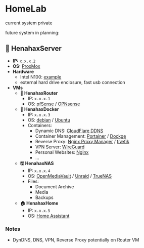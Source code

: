 # HomeLab

current system private

future system in planning:

## 🍗 HenahaxServer

- **IP:** `x.x.x.2`
- **OS:** [ProxMox](https://www.proxmox.com/)
- **Hardware**
  - Intel N100: [example](https://www.amazon.de/AIOPCWA-Support-Storage-2-5GbE-Computer/dp/B0D5LCLQL6)
  - external hard drive enclosure, fast usb connection
- **VMs**
  - **🛜 HenahaxRouter**
    - IP: `x.x.x.1`
    - OS: [pfSense](https://www.pfsense.org/) / [OPNsense](https://opnsense.org/)
  - **🐋 HenahaxDocker**
    - IP: `x.x.x.3`
    - OS: [debian](https://www.debian.org/index.de.html/) / [Ubuntu](https://ubuntu.com/)
    - Containers:
      - Dynamic DNS: [CloudFlare DDNS](https://hub.docker.com/r/oznu/cloudflare-ddns/)
      - Container Management: [Portainer](https://www.portainer.io/) / [Dockge](https://dockge.kuma.pet/)
      - Reverse Proxy: [Nginx Proxy Manager](https://nginxproxymanager.com/) / [træfik](https://traefik.io/)
      - VPN Server: [WireGuard](https://www.wireguard.com/)
      - Personal Websites: [Nginx](hhttps://nginx.org/)
      - ...
  - **🖫 HenahaxNAS**
    - IP: `x.x.x.4`
    - OS: [OpenMediaVault](https://www.openmediavault.org/) / [Unraid](https://unraid.net/) / [TrueNAS](https://www.truenas.com/)
    - Files:
      - Document Archive
      - Media
      - Backups
  - **🏠 HenahaxHome**
    - IP: `x.x.x.5`
    - OS: [Home Assistant](https://www.home-assistant.io/)

### Notes

- DynDNS, DNS, VPN, Reverse Proxy potentially on Router VM
